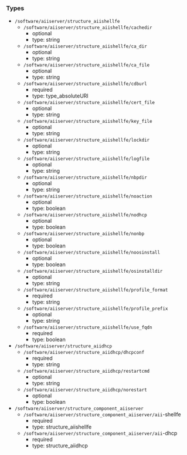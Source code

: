 ### Types

- `/software/aiiserver/structure_aiishellfe`
    - `/software/aiiserver/structure_aiishellfe/cachedir`
        - optional
        - type: string
    - `/software/aiiserver/structure_aiishellfe/ca_dir`
        - optional
        - type: string
    - `/software/aiiserver/structure_aiishellfe/ca_file`
        - optional
        - type: string
    - `/software/aiiserver/structure_aiishellfe/cdburl`
        - required
        - type: type_absoluteURI
    - `/software/aiiserver/structure_aiishellfe/cert_file`
        - optional
        - type: string
    - `/software/aiiserver/structure_aiishellfe/key_file`
        - optional
        - type: string
    - `/software/aiiserver/structure_aiishellfe/lockdir`
        - optional
        - type: string
    - `/software/aiiserver/structure_aiishellfe/logfile`
        - optional
        - type: string
    - `/software/aiiserver/structure_aiishellfe/nbpdir`
        - optional
        - type: string
    - `/software/aiiserver/structure_aiishellfe/noaction`
        - optional
        - type: boolean
    - `/software/aiiserver/structure_aiishellfe/nodhcp`
        - optional
        - type: boolean
    - `/software/aiiserver/structure_aiishellfe/nonbp`
        - optional
        - type: boolean
    - `/software/aiiserver/structure_aiishellfe/noosinstall`
        - optional
        - type: boolean
    - `/software/aiiserver/structure_aiishellfe/osinstalldir`
        - optional
        - type: string
    - `/software/aiiserver/structure_aiishellfe/profile_format`
        - required
        - type: string
    - `/software/aiiserver/structure_aiishellfe/profile_prefix`
        - optional
        - type: string
    - `/software/aiiserver/structure_aiishellfe/use_fqdn`
        - required
        - type: boolean
- `/software/aiiserver/structure_aiidhcp`
    - `/software/aiiserver/structure_aiidhcp/dhcpconf`
        - required
        - type: string
    - `/software/aiiserver/structure_aiidhcp/restartcmd`
        - optional
        - type: string
    - `/software/aiiserver/structure_aiidhcp/norestart`
        - optional
        - type: boolean
- `/software/aiiserver/structure_component_aiiserver`
    - `/software/aiiserver/structure_component_aiiserver/aii`-shellfe
        - required
        - type: structure_aiishellfe
    - `/software/aiiserver/structure_component_aiiserver/aii`-dhcp
        - required
        - type: structure_aiidhcp

